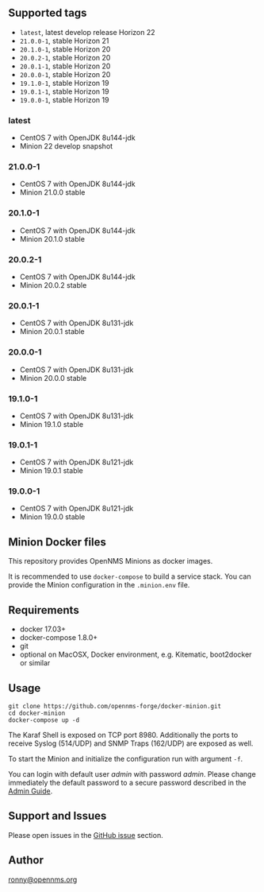 ## Supported tags

* `latest`, latest develop release Horizon 22
* `21.0.0-1`, stable Horizon 21
* `20.1.0-1`, stable Horizon 20
* `20.0.2-1`, stable Horizon 20
* `20.0.1-1`, stable Horizon 20
* `20.0.0-1`, stable Horizon 20
* `19.1.0-1`, stable Horizon 19
* `19.0.1-1`, stable Horizon 19
* `19.0.0-1`, stable Horizon 19

### latest

* CentOS 7 with OpenJDK 8u144-jdk
* Minion 22 develop snapshot

### 21.0.0-1

* CentOS 7 with OpenJDK 8u144-jdk
* Minion 21.0.0 stable

### 20.1.0-1

* CentOS 7 with OpenJDK 8u144-jdk
* Minion 20.1.0 stable

### 20.0.2-1

* CentOS 7 with OpenJDK 8u144-jdk
* Minion 20.0.2 stable

### 20.0.1-1

* CentOS 7 with OpenJDK 8u131-jdk
* Minion 20.0.1 stable

### 20.0.0-1

* CentOS 7 with OpenJDK 8u131-jdk
* Minion 20.0.0 stable

### 19.1.0-1

* CentOS 7 with OpenJDK 8u131-jdk
* Minion 19.1.0 stable

### 19.0.1-1

* CentOS 7 with OpenJDK 8u121-jdk
* Minion 19.0.1 stable

### 19.0.0-1

* CentOS 7 with OpenJDK 8u121-jdk
* Minion 19.0.0 stable

## Minion Docker files

This repository provides OpenNMS Minions as docker images.

It is recommended to use `docker-compose` to build a service stack.
You can provide the Minion configuration in the `.minion.env` file.

## Requirements

* docker 17.03+
* docker-compose 1.8.0+
* git
* optional on MacOSX, Docker environment, e.g. Kitematic, boot2docker or similar

## Usage

```
git clone https://github.com/opennms-forge/docker-minion.git
cd docker-minion
docker-compose up -d
```

The Karaf Shell is exposed on TCP port 8980.
Additionally the ports to receive Syslog (514/UDP) and SNMP Traps (162/UDP) are exposed as well.

To start the Minion and initialize the configuration run with argument `-f`.

You can login with default user *admin* with password *admin*.
Please change immediately the default password to a secure password described in the [Admin Guide](http://docs.opennms.org/opennms/branches/release-19.0.0/guide-install/guide-install.html#gi-minion).

## Support and Issues

Please open issues in the [GitHub issue](https://github.com/opennms-forge/docker-minion) section.

## Author

ronny@opennms.org
